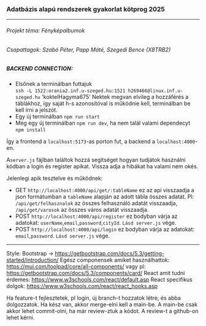 ### Adatbázis alapú rendszerek gyakorlat kötprog 2025

---

###### Projekt téma: Fényképalbumok

###### Csapattagok: Szabó Péter, Papp Máté, Szegedi Bence (X8TRB2)

##### BACKEND CONNECTION:

- Elsőnek a terminálban futtajuk  
  `ssh -L 1522:orania2.inf.u-szeged.hu:1521 h269466@linux.inf.u-szeged.hu`
  'koktelHagyma675'
  Nektek megvan elvileg a hozzáférés a táblákhoz, így saját h-s azonosítóval is működnie kell, terminálban be kell írni a jelszót.
- Egy új terminálban `npm run start`
- Még egy új terminálban `npm run dev`, ha nem talál valami dependecyt `npm install`

Így a frontend a `localhost:5173`-as porton fut, a backend a `localhost:4000`-en.

A`server.js` fájlban találtok hozzá segítséget hogyan tudjátok használni kódban a login és register apikat. Vissza adja a hibákat ha valami nem okés.

Jelenlegi apik tesztelve és működnek:

- GET `http://localhost:4000/api/get/:tableName` ez az api visszaadja a json formátumban a `tableName` alapján az adott tábla összes adatát. Pl: `/api/get/felhasznalok` az összes felhasználó adatát visszaadja, `/api/get/varosok` az összes város adatát visszaadja.
- POST `http://localhost:4000/api/register` ez bodyban várja az adatokat: `userName`,`email`,`password`,`cityId`. `Lásd server.js` vége.
- POST `http://localhost:4000/api/login` ez bodyban várja az adatokat: `email`,`password`. `Lásd server.js` vége.

---

Style: Bootstrap -> https://getbootstrap.com/docs/5.3/getting-started/introduction/
Egész componensek amiket használhattok: https://mui.com/toolpad/core/all-components/
vagy pl: https://getbootstrap.com/docs/5.3/components/card/
React amit tudni érdemes: https://www.w3schools.com/react/default.asp
React specifikus dolgok: https://www.w3schools.com/react/react_hooks.asp

Ha feature-t fejlesztetek, pl login, új branch-t hozzatok létre, és abba dolgozzatok. Ha kész van, akkor merge-elni kell a main-be. A main-be csak akkor lehet commit-olni, ha már review-ztuk a kódot. A review-t a github-on lehet kérni.
